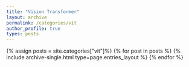 ```yaml
---
title: "Vision Transformer"
layout: archive
permalink: /categories/vit
author_profile: true
types: posts
---
```


{% assign posts = site.categories["vit"]%}
{% for post in posts %}
  {% include archive-single.html type=page.entries_layout %}
{% endfor %}